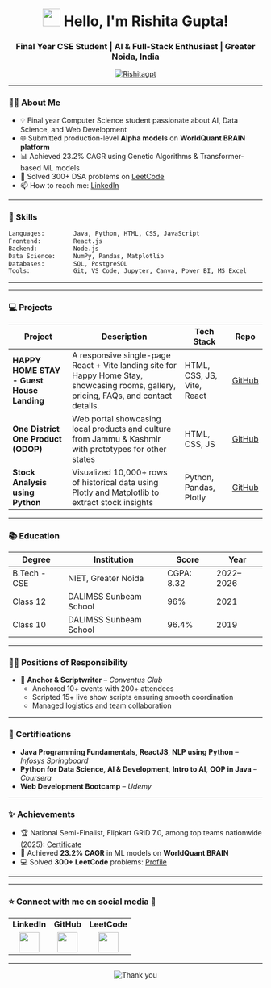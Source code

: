 <h1 align="center">
  <img src="https://emojis.slackmojis.com/emojis/images/1588177020/8809/blob-cool.gif" width="35"/> 
  Hello, I'm Rishita Gupta!
</h1>

<h3 align="center">Final Year CSE Student | AI & Full-Stack Enthusiast | Greater Noida, India</h3>

<p align="center">
  <a href="https://github.com/Rishitagpt">
    <img src="https://komarev.com/ghpvc/?username=Rishitagpt&label=Profile%20Views&color=0e75b6&style=flat" alt="Rishitagpt" />
  </a>
</p>

---

### 👩‍💻 About Me

- 💡 Final year Computer Science student passionate about AI, Data Science, and Web Development
- 🌐 Submitted production-level **Alpha models** on **WorldQuant BRAIN platform**
- 📊 Achieved 23.2% CAGR using Genetic Algorithms & Transformer-based ML models
- 🧠 Solved 300+ DSA problems on [LeetCode](https://leetcode.com/u/Rishitagpt01/)
- 📫 How to reach me: [LinkedIn](https://www.linkedin.com/in/rishita-gupta-217642279/)

---

### 🧠 Skills

```bash
Languages:        Java, Python, HTML, CSS, JavaScript
Frontend:         React.js
Backend:          Node.js
Data Science:     NumPy, Pandas, Matplotlib
Databases:        SQL, PostgreSQL
Tools:            Git, VS Code, Jupyter, Canva, Power BI, MS Excel
```

---

---

### 💻 Projects

| Project | Description | Tech Stack | Repo |
|--------|-------------|------------|------|
| **HAPPY HOME STAY - Guest House Landing** | A responsive single-page React + Vite landing site for Happy Home Stay, showcasing rooms, gallery, pricing, FAQs, and contact details. | HTML, CSS, JS, Vite, React | [GitHub](https://github.com/Rishitagpt/Guest-House) |
| **One District One Product (ODOP)** | Web portal showcasing local products and culture from Jammu & Kashmir with prototypes for other states | HTML, CSS, JS | [GitHub](https://github.com/Rishitagpt/One-District-One-Product-J-K-) |
| **Stock Analysis using Python** | Visualized 10,000+ rows of historical data using Plotly and Matplotlib to extract stock insights | Python, Pandas, Plotly | [GitHub](https://github.com/Rishitagpt/Stock-Analysis) |

---

### 📚 Education

| Degree | Institution | Score | Year |
|--------|-------------|-------|------|
| B.Tech - CSE | NIET, Greater Noida | CGPA: 8.32 | 2022–2026 |
| Class 12 | DALIMSS Sunbeam School | 96% | 2021 |
| Class 10 | DALIMSS Sunbeam School | 96.4% | 2019 |

---

### 🧑‍🏫 Positions of Responsibility

- 🎤 **Anchor & Scriptwriter** – *Conventus Club*
  - Anchored 10+ events with 200+ attendees
  - Scripted 15+ live show scripts ensuring smooth coordination
  - Managed logistics and team collaboration

---

### 📄 Certifications

- **Java Programming Fundamentals**, **ReactJS**, **NLP using Python** – *Infosys Springboard*
- **Python for Data Science, AI & Development**, **Intro to AI**, **OOP in Java** – *Coursera*
- **Web Development Bootcamp** – *Udemy*

---

### ✨ Achievements

- 🏆 National Semi-Finalist, Flipkart GRiD 7.0, among top teams nationwide (2025): [Certificate](https://drive.google.com/file/d/1vwpWs3qg7HmhrkJFf_P9_Jff2LfK-2CW/view)
- 🔬 Achieved **23.2% CAGR** in ML models on **WorldQuant BRAIN**
- 💻 Solved **300+ LeetCode** problems: [Profile](https://leetcode.com/u/Rishitagpt01/)

---

---

### ⭐ Connect with me on social media 📲

<table>
  <tr>
    <td><b>LinkedIn</b></td>
    <td><b>GitHub</b></td>
    <td><b>LeetCode</b></td>
  </tr>
  <tr>
    <td align="center">
      <a href="https://www.linkedin.com/in/rishita-gupta-217642279/" target="_blank">
        <img src="https://raw.githubusercontent.com/rahuldkjain/github-profile-readme-generator/master/src/images/icons/Social/linked-in-alt.svg" width="40" height="40" />
      </a>
    </td>
    <td align="center">
      <a href="https://github.com/Rishitagpt" target="_blank">
        <img src="https://raw.githubusercontent.com/rahuldkjain/github-profile-readme-generator/master/src/images/icons/Social/github.svg" width="40" height="40" />
      </a>
    </td>
    <td align="center">
      <a href="https://leetcode.com/u/Rishitagpt01/" target="_blank">
        <img src="https://upload.wikimedia.org/wikipedia/commons/1/19/LeetCode_logo_black.png" width="40" height="40" />
      </a>
    </td>
  </tr>
</table>

---

<p align="center">
  <img src="https://readme-typing-svg.herokuapp.com?font=Fira+Code&weight=600&pause=1000&color=00FF00&center=true&vCenter=true&width=750&lines=ThankYou%20for%20visiting%20my%20profile%2C%20see%20you%20next%20time." alt="Thank you" />
</p>
